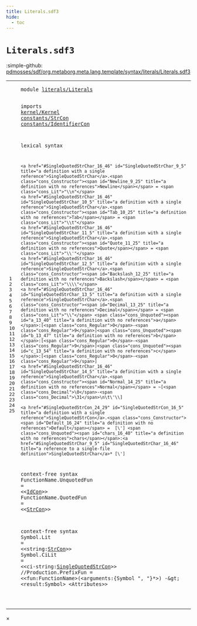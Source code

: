 ```yaml
---
title: Literals.sdf3
hide:
  - toc
---
```


# `Literals.sdf3`

:simple-github: [pdmosses/sdf/org.metaborg.meta.lang.template/syntax/literals/Literals.sdf3]

[pdmosses/sdf/org.metaborg.meta.lang.template/syntax/literals/Literals.sdf3]: https://github.com/pdmosses/sdf/blob/master/org.metaborg.meta.lang.template/syntax/literals/Literals.sdf3 "The source file on GitHub"

<div class="sdf3"><table class="highlighttable"><tbody><tr><td class="linenos"><div class="linenodiv"><pre><span></span>1
2
3
4
5
6
7
8
9
10
11
12
13
14
15
16
17
18
19
20
21
22
23
24
25
</pre></div></td>
<td class="code"><pre><code><span class="keyword">module</span> <a href="../../sdf2-core/Sdf2-Syntax.sdf3/#literals/Literals_12_9" id="literals/Literals_1_8" title="a definition with a single reference">literals/Literals</a>
 
<span class="keyword">imports</span> <a href="../../kernel/Kernel.sdf3/#kernel/Kernel_1_8" id="kernel/Kernel_3_9" title="a reference to a single-file definition">kernel/Kernel</a> 
 <a href="../../constants/StrCon.sdf3/#constants/StrCon_1_8" id="constants/StrCon_4_2" title="a reference to a single-file definition">constants/StrCon</a>
 <a href="../../constants/IdentifierCon.sdf3/#constants/IdentifierCon_1_8" id="constants/IdentifierCon_5_2" title="a reference to a single-file definition">constants/IdentifierCon</a>

<span class="keyword">lexical syntax</span>

    <a href="#SingleQuotedStrChar_16_46" id="SingleQuotedStrChar_9_5" title="a definition with a single reference">SingleQuotedStrChar</a>.<span class="cons_Constructor"><span id="Newline_9_25" title="a definition with no references">Newline</span></span> = <span class="cons_Lit">"\\n"</span>                    
    <a href="#SingleQuotedStrChar_16_46" id="SingleQuotedStrChar_10_5" title="a definition with a single reference">SingleQuotedStrChar</a>.<span class="cons_Constructor"><span id="Tab_10_25" title="a definition with no references">Tab</span></span> = <span class="cons_Lit">"\\t"</span>                   
    <a href="#SingleQuotedStrChar_16_46" id="SingleQuotedStrChar_11_5" title="a definition with a single reference">SingleQuotedStrChar</a>.<span class="cons_Constructor"><span id="Quote_11_25" title="a definition with no references">Quote</span></span> = <span class="cons_Lit">"\\'"</span>           
    <a href="#SingleQuotedStrChar_16_46" id="SingleQuotedStrChar_12_5" title="a definition with a single reference">SingleQuotedStrChar</a>.<span class="cons_Constructor"><span id="Backslash_12_25" title="a definition with no references">Backslash</span></span> = <span class="cons_Lit">"\\\\"</span>                    
    <a href="#SingleQuotedStrChar_16_46" id="SingleQuotedStrChar_13_5" title="a definition with a single reference">SingleQuotedStrChar</a>.<span class="cons_Constructor"><span id="Decimal_13_25" title="a definition with no references">Decimal</span></span> = <span class="cons_Lit">"\\"</span> <span class="cons_Unquoted"><span id="a_13_40" title="a definition with no references">a</span></span>:[<span class="cons_Regular">0</span>-<span class="cons_Regular">9</span>]<span class="cons_Unquoted"><span id="b_13_47" title="a definition with no references">b</span></span>:[<span class="cons_Regular">0</span>-<span class="cons_Regular">9</span>]<span class="cons_Unquoted"><span id="c_13_54" title="a definition with no references">c</span></span>:[<span class="cons_Regular">0</span>-<span class="cons_Regular">9</span>] 
    <a href="#SingleQuotedStrChar_16_46" id="SingleQuotedStrChar_14_5" title="a definition with a single reference">SingleQuotedStrChar</a>.<span class="cons_Constructor"><span id="Normal_14_25" title="a definition with no references">Normal</span></span> = ~[<span class="cons_Decimal">\0</span>-<span class="cons_Decimal">\31</span>\n\t\'\\] 
    
    <a href="#SingleQuotedStrCon_24_29" id="SingleQuotedStrCon_16_5" title="a definition with a single reference">SingleQuotedStrCon</a>.<span class="cons_Constructor"><span id="Default_16_24" title="a definition with no references">Default</span></span> =  [\'] <span class="cons_Unquoted"><span id="chars_16_40" title="a definition with no references">chars</span></span>:<a href="#SingleQuotedStrChar_9_5" id="SingleQuotedStrChar_16_46" title="a reference to a single-file definition">SingleQuotedStrChar</a>* [\'] 
    
<span class="keyword">context-free syntax</span>
        <span id="FunctionName_19_2" title="a definition with no references">FunctionName</span>.<span class="cons_Constructor"><span id="UnquotedFun_19_15" title="a definition with no references">UnquotedFun</span></span> = &lt;&lt;<a href="../../constants/IdentifierCon.sdf3/#IdCon_6_1" id="IdCon_19_31" title="a reference to a single-file definition">IdCon</a>&gt;&gt;
        <span id="FunctionName_20_2" title="a definition with no references">FunctionName</span>.<span class="cons_Constructor"><span id="QuotedFun_20_15" title="a definition with no references">QuotedFun</span></span> = &lt;&lt;<a href="../../constants/StrCon.sdf3/#StrCon_12_5" id="StrCon_20_29" title="a reference to a single-file definition">StrCon</a>&gt;&gt;
        
<span class="keyword">context-free syntax</span>
        <span id="Symbol_23_2" title="a definition with no references">Symbol</span>.<span class="cons_Constructor"><span id="Lit_23_9" title="a definition with no references">Lit</span></span> = &lt;&lt;<span class="cons_Unquoted"><span id="string_23_17" title="a definition with no references">string</span></span>:<a href="../../constants/StrCon.sdf3/#StrCon_12_5" id="StrCon_23_24" title="a reference to a single-file definition">StrCon</a>&gt;&gt;
        <span id="Symbol_24_2" title="a definition with no references">Symbol</span>.<span class="cons_Constructor"><span id="CiLit_24_9" title="a definition with no references">CiLit</span></span> = &lt;&lt;<span class="cons_Unquoted"><span id="ci-string_24_19" title="a definition with no references">ci-string</span></span>:<a href="#SingleQuotedStrCon_16_5" id="SingleQuotedStrCon_24_29" title="a reference to a single-file definition">SingleQuotedStrCon</a>&gt;&gt;
        <span class="layout">//Production.PrefixFun = &lt;&lt;fun:FunctionName&gt;(&lt;arguments:{Symbol ", "}*&gt;) -\&gt; &lt;result:Symbol&gt; &lt;Attributes&gt;&gt;</span>

</code></pre></td></tr></tbody></table></div>

<div id="modal">
  <div id="modal-content">
    <span id="modal-close">&times;</span>
    <h2 id="modal-h2"></h2>
    <p  id="modal-p"></p>
    <ul id="modal-ul"></ul>
  </div>
</div>

